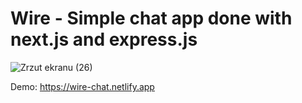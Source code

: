 # Wire - Simple chat app done with next.js and express.js

![Zrzut ekranu (26)](https://user-images.githubusercontent.com/68016750/171382945-1ad3b2fe-c3fb-4ae8-b888-6d4256aa08b8.png)

Demo: https://wire-chat.netlify.app
